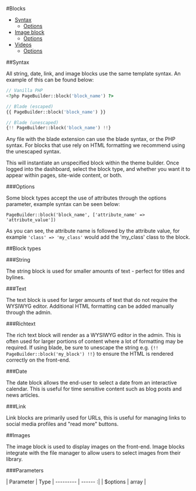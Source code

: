 #Blocks
- [Syntax](#syntax)
  - [Options](#options)
- [Image block](#image)
  - [Options](#imageoptions)
- [Videos](#videos)
  - [Options](#videooptions)

##Syntax

All string, date, link, and image blocks use the same template syntax. An example of this can be found below:

```php
// Vanilla PHP
<?php PageBuilder::block('block_name') ?>

// Blade (escaped)
{{ PageBuilder::block('block_name') }}

// Blade (unescaped)
{!! PageBuilder::block('block_name') !!}
```

Any file with the blade extension can use the blade syntax, or the PHP syntax. For blocks that use rely on HTML formatting we recommend using the unescaped syntax.

This will instantiate an unspecified block within the theme builder. Once logged into the dashboard, select the block type, and whether you want it to appear within pages, site-wide content, or both.

###Options

Some block types accept the use of attributes through the options parameter, example syntax can be seen below:

`PageBuilder::block('block_name', ['attribute_name' => 'attribute_value'])`

As you can see, the attribute name is followed by the attribute value, for example `'class' => 'my_class'` would add the 'my_class' class to the block.

##Block types

###String

The string block is used for smaller amounts of text - perfect for titles and bylines.

###Text

The text block is used for larger amounts of text that do not require the WYSIWYG editor. Additional HTML formatting can be added manually through the admin.

###Richtext

The rich text block will render as a WYSIWYG editor in the admin. This is often used for larger portions of content where a lot of formatting may be required. If using blade, be sure to unescape the string e.g. `{!! PageBuilder::block('my_block') !!}` to ensure the HTML is rendered correctly on the front-end.

###Date

The date block allows the end-user to select a date from an interactive calendar. This is useful for time sensitive content such as blog posts and news articles.

###Link

Link blocks are primarily used for URLs, this is useful for managing links to social media profiles and "read more" buttons.

##Images

The image block is used to display images on the front-end. Image blocks integrate with the file manager to allow users to select images from their library.

###Parameters

| Parameter | Type
| --------- | ------ :|
| $options  | array   |
